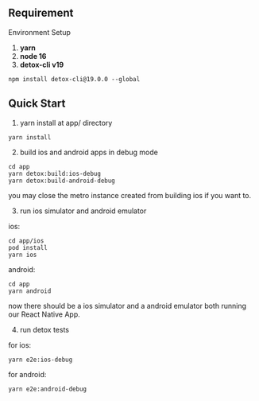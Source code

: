 ## Requirement

Environment Setup

1. **yarn**
2. **node 16**
3. **detox-cli v19**

```
npm install detox-cli@19.0.0 --global
```

## Quick Start

1. yarn install at app/ directory

```
yarn install
```

2.  build ios and android apps in debug mode

```
cd app
yarn detox:build:ios-debug
yarn detox:build-android-debug
```

you may close the metro instance created from building ios if you want to.

3. run ios simulator and android emulator

ios:

```
cd app/ios
pod install
yarn ios
```

android:

```
cd app
yarn android
```

now there should be a ios simulator and a android emulator both running our React Native App.

4. run detox tests

for ios:

```
yarn e2e:ios-debug
```

for android:

```
yarn e2e:android-debug
```

